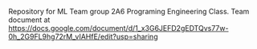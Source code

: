 Repository for ML Team group 2A6 Programing Engineering Class. Team document at https://docs.google.com/document/d/1_x3G6JEFD2gEDTQvs77w-0h_2G9FL9hg72rM_vIAHfE/edit?usp=sharing